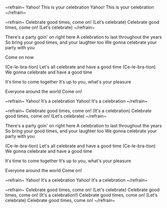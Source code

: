 ~refrain~
Yahoo! This is your celebration
Yahoo! This is your celebration
~/refrain~

~refrain~
Celebrate good times, come on! (Let′s celebrate)
Celebrate good times, come on! (Let′s celebrate)
~/refrain~

There′s a party goin' on right here
A celebration to last throughout the years
So bring your good times, and your laughter too
We gonna celebrate your party with you

Come on now

(Ce-le-bra-tion) Let's all celebrate and have a good time
(Ce-le-bra-tion) We gonna celebrate and have a good time

It′s time to come together
It′s up to you, what's your pleasure

Everyone around the world
Come on!

~refrain~
Yahoo! It′s a celebration
Yahoo! It′s a celebration
~/refrain~

~refrain~
Celebrate good times, come on! (It's a celebration)
Celebrate good times, come on! (Let′s celebrate)
~/refrain~

There′s a party goin' on right here
A celebration to last throughout the years
So bring your good times, and your laughter too
We gonna celebrate your party with you

(Ce-le-bra-tion) Let's all celebrate and have a good time
(Ce-le-bra-tion) We gonna celebrate and have a good time

It′s time to come together
It′s up to you, what's your pleasure

Everyone around the world
Come on!

~refrain~
Yahoo! It′s a celebration
Yahoo! It′s a celebration
~/refrain~

~refrain~
Celebrate good times, come on! (Let's celebrate)
Celebrate good times, come on! (It's a celebration!)
Celebrate good times, come on! (Let′s celebrate)
Celebrate good times, come on!
~/refrain~